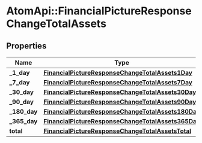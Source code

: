 # AtomApi::FinancialPictureResponseChangeTotalAssets

## Properties
Name | Type | Description | Notes
------------ | ------------- | ------------- | -------------
**_1_day** | [**FinancialPictureResponseChangeTotalAssets1Day**](FinancialPictureResponseChangeTotalAssets1Day.md) |  | [optional] 
**_7_day** | [**FinancialPictureResponseChangeTotalAssets7Day**](FinancialPictureResponseChangeTotalAssets7Day.md) |  | [optional] 
**_30_day** | [**FinancialPictureResponseChangeTotalAssets30Day**](FinancialPictureResponseChangeTotalAssets30Day.md) |  | [optional] 
**_90_day** | [**FinancialPictureResponseChangeTotalAssets90Day**](FinancialPictureResponseChangeTotalAssets90Day.md) |  | [optional] 
**_180_day** | [**FinancialPictureResponseChangeTotalAssets180Day**](FinancialPictureResponseChangeTotalAssets180Day.md) |  | [optional] 
**_365_day** | [**FinancialPictureResponseChangeTotalAssets365Day**](FinancialPictureResponseChangeTotalAssets365Day.md) |  | [optional] 
**total** | [**FinancialPictureResponseChangeTotalAssetsTotal**](FinancialPictureResponseChangeTotalAssetsTotal.md) |  | [optional] 


